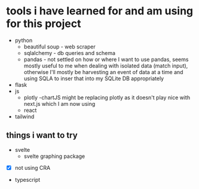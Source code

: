# tools i have learned for and am using for this project

- python
	- beautiful soup - web scraper
	- sqlalchemy - db queries and schema
	- pandas - not settled on how or where I want to use pandas, seems mostly useful to me when dealing with isolated data (match input), otherwise I'll mostly be harvesting an event of data at a time and using SQLA to inser that into my SQLite DB appropriately 
- flask
- js
	- plotly
	-chartJS might be replacing plotly as it doesn't play nice with next.js which I am now using
	- react	
- tailwind


## things i want to try

- svelte
	- svelte graphing package 
- [x] not using CRA 
- typescript
